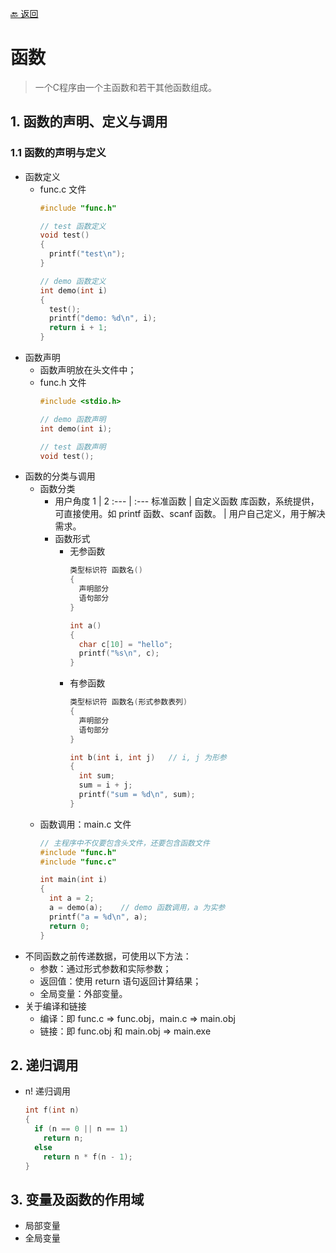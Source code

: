 [🔙 返回](../README.md)

# 函数
> 一个C程序由一个主函数和若干其他函数组成。

## 1. 函数的声明、定义与调用
### 1.1 函数的声明与定义
  - 函数定义
    - func.c 文件
      ``` C
      #include "func.h"

      // test 函数定义
      void test()
      {
        printf("test\n");
      }

      // demo 函数定义
      int demo(int i)
      {
        test();
        printf("demo: %d\n", i);
        return i + 1;
      }
      ```
  - 函数声明
    - 函数声明放在头文件中；
    - func.h 文件
      ``` C
      #include <stdio.h>

      // demo 函数声明
      int demo(int i);

      // test 函数声明
      void test();
      ```
  - 函数的分类与调用
    - 函数分类
      - 用户角度
        1 | 2 
        :--- | :---
        标准函数  | 自定义函数
        库函数，系统提供，可直接使用。如 printf 函数、scanf 函数。  | 用户自己定义，用于解决需求。
      - 函数形式
        - 无参函数
          ``` C
          类型标识符 函数名()
          {
            声明部分
            语句部分
          }

          int a()
          {
            char c[10] = "hello";
            printf("%s\n", c);
          }
          ```
        - 有参函数
          ``` C
          类型标识符 函数名(形式参数表列)
          {
            声明部分
            语句部分
          }

          int b(int i, int j)   // i, j 为形参
          {
            int sum;
            sum = i + j;
            printf("sum = %d\n", sum);
          }
          ```
    - 函数调用：main.c 文件
      ``` C
      // 主程序中不仅要包含头文件，还要包含函数文件
      #include "func.h"
      #include "func.c"

      int main(int i)
      {
        int a = 2;
        a = demo(a);    // demo 函数调用，a 为实参
        printf("a = %d\n", a);
        return 0;
      }
      ```
  - 不同函数之前传递数据，可使用以下方法：
    - 参数：通过形式参数和实际参数；
    - 返回值：使用 return 语句返回计算结果；
    - 全局变量：外部变量。
  - 关于编译和链接
    - 编译：即 func.c => func.obj，main.c => main.obj
    - 链接：即 func.obj 和 main.obj => main.exe

## 2. 递归调用
  - n! 递归调用
    ``` C
    int f(int n)
    {
      if (n == 0 || n == 1)
        return n;
      else
        return n * f(n - 1);
    }
    ```
## 3. 变量及函数的作用域
  - 局部变量
  - 全局变量